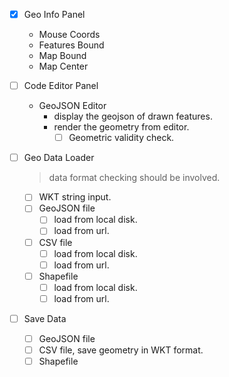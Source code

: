 - [x] Geo Info Panel
  - Mouse Coords
  - Features Bound
  - Map Bound
  - Map Center

- [ ] Code Editor Panel
  - GeoJSON Editor
    - display the geojson of drawn features.
    - render the geometry from editor.
      - [ ] Geometric validity check.

- [ ] Geo Data Loader
  > data format checking should be involved.
  - [ ] WKT string input.
  - [ ] GeoJSON file
    - [ ] load from local disk.
    - [ ] load from url.
  - [ ] CSV file
    - [ ] load from local disk.
    - [ ] load from url.
  - [ ] Shapefile
    - [ ] load from local disk.
    - [ ] load from url.

- [ ] Save Data
  - [ ] GeoJSON file
  - [ ] CSV file, save geometry in WKT format.
  - [ ] Shapefile